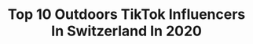 ---
title: Top 10 Outdoors TikTok Influencers In Switzerland In 2020
description: >-
  Find top outdoors TikTok influencers in Switzerland in 2020. Most popular hashtags: #switzerland #viral #nature #swiss.
platform: TikTok
hits: 9
text_top: Discover the most popular TikTok influencers on inBeat.
text_bottom: Our platform has 9 TikTok influencers like this in Switzerland for you to contact.
profiles:
  - username: "s.khomula"
    fullname: >-
      Travel Diary 📍🇨🇭
    bio: >-
      “The world is full of wonderful places. Let your heart be one of them” 💜
    location: "Switzerland"
    followers: 137600
    engagement: 987
    commentsToLikes: 0.010527
    id: ckb0soypvi88z0j23olhi7kts
    verified: false
    hashtags: "#mountainview, #tiktoktravel, #fyp, #hiking"
  - username: "rock_sharan"
    fullname: >-
      rock_sharan
    bio: >-
      Hi friends follow and support my instagram “swissdreamcakes”🙏🙏🇨🇭🇨🇭
    location: "Switzerland"
    followers: 567000
    engagement: 906
    commentsToLikes: 0.028459
    id: ck84mbap7mvh50j78e8hdkqh7
    verified: false
    hashtags: "#share, #comment, #foryourpage, #like"
  - username: "olgiins"
    fullname: >-
      olgiins
    bio: >-
      Outdoor enthusiast ✌︎︎ 🇵🇱 I share videos from my top swiss places🏔 📍Bern🇨🇭
    location: "Switzerland"
    followers: 32400
    engagement: 828
    commentsToLikes: 0.025185
    id: ckavbtfg1jjap0j23okbyx642
    verified: false
    hashtags: "#alps, #swissviews, #jungfrauregion, #swissvalley"
  - username: "intothewild_ch"
    fullname: >-
      intothewild_ch
    bio: >-
      #InLoveWithSwitzerland 🇨🇭 and inspired by Mother Nature
    location: "Switzerland"
    followers: 6266
    engagement: 925
    commentsToLikes: 0.024392
    id: ckcv5jhjrp9xh0j23x6ykjk5m
    verified: false
    hashtags: "#ticino, #swiss, #brienz, #switzerlandtourism"
  - username: "darenrise"
    fullname: >-
      To dare is to rise
    bio: >-
      Travelling | Living | Experiencing 🏕 Lucerne | Switzerland | World | Nature 🗺
    location: "Switzerland"
    followers: 6690
    engagement: 1044
    commentsToLikes: 0.014328
    id: ckbwkt02k3v050j239ei7ccgg
    verified: false
    hashtags: "#travelblogger, #traveling, #tiktok, #lake"
  - username: "daomonk"
    fullname: >-
      Daomonk
    bio: >-
      I'm a Monk and practice Martial Art. Researching about life and beeing.
    location: "Switzerland"
    followers: 29200
    engagement: 570
    commentsToLikes: 0.007625
    id: ck8opvdfy4pn00j78dt2logms
    verified: false
    hashtags: "#monk, #movements, #wushu, #wudang"
  - username: "ch1n00ck"
    fullname: >-
      TamRa
    bio: >-
      
    location: "Switzerland"
    followers: 5014
    engagement: 267
    commentsToLikes: 0.009689
    id: ckafu405k8twm0i78j274l97r
    verified: false
    hashtags: "#freedom, #nature, #fyp, #funny"
  - username: "esterbester0"
    fullname: >-
      Ester Bester
    bio: >-
      ✅ TOK TIKER ✅ FLW ME IF U LK👍🏽 5521k FLWR👍🏽 +92,8k LKS👌🏾 Thx ju👌🏾
    location: "Switzerland"
    followers: 5465
    engagement: 638
    commentsToLikes: 0.054847
    id: ck95v921wx8no0j78uxieqyru
    verified: false
    hashtags: "#fyp, #funny, #omg, #swisstiktoker"
  - username: "ramiravasio"
    fullname: >-
      Rami
    bio: >-
      In search of epic moments with awesome humans! Lost in the Alps out now! 👉🏽 IG
    location: "Switzerland"
    followers: 59300
    engagement: 762
    commentsToLikes: 0.013720
    id: ck80o9sztg68g0j78s8q68ied
    verified: false
    hashtags: "#fyp, #tiktoktravel, #mountains, #fy"
---